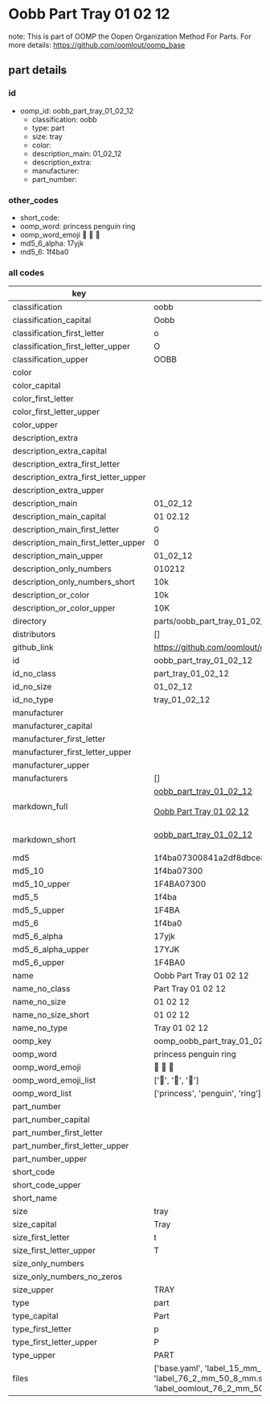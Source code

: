 # Oobb Part Tray 01 02 12  

note: This is part of OOMP the Oopen Organization Method For Parts. For more details: https://github.com/oomlout/oomp_base

##  part details





### id
* oomp_id: oobb_part_tray_01_02_12
  * classification: oobb
  * type: part
  * size: tray
  * color: 
  * description_main: 01_02_12
  * description_extra: 
  * manufacturer: 
  * part_number: 

### other_codes
* short_code: 
* oomp_word: princess penguin ring
* oomp_word_emoji :princess: :penguin: :ring:
* md5_6_alpha: 17yjk
* md5_6: 1f4ba0

### all codes 
| key | value |  
| --- | --- |  
| classification | oobb |  
| classification_capital | Oobb |  
| classification_first_letter | o |  
| classification_first_letter_upper | O |  
| classification_upper | OOBB |  
| color |  |  
| color_capital |  |  
| color_first_letter |  |  
| color_first_letter_upper |  |  
| color_upper |  |  
| description_extra |  |  
| description_extra_capital |  |  
| description_extra_first_letter |  |  
| description_extra_first_letter_upper |  |  
| description_extra_upper |  |  
| description_main | 01_02_12 |  
| description_main_capital | 01 02.12 |  
| description_main_first_letter | 0 |  
| description_main_first_letter_upper | 0 |  
| description_main_upper | 01_02_12 |  
| description_only_numbers | 010212 |  
| description_only_numbers_short | 10k |  
| description_or_color | 10k |  
| description_or_color_upper | 10K |  
| directory | parts/oobb_part_tray_01_02_12 |  
| distributors | [] |  
| github_link | https://github.com/oomlout/oomlout_oomp_part_src/tree/main/parts/oobb_part_tray_01_02_12/working |  
| id | oobb_part_tray_01_02_12 |  
| id_no_class | part_tray_01_02_12 |  
| id_no_size | 01_02_12 |  
| id_no_type | tray_01_02_12 |  
| manufacturer |  |  
| manufacturer_capital |  |  
| manufacturer_first_letter |  |  
| manufacturer_first_letter_upper |  |  
| manufacturer_upper |  |  
| manufacturers | [] |  
| markdown_full | [oobb_part_tray_01_02_12](https://github.com/oomlout/oomlout_oomp_part_src/tree/main/parts/oobb_part_tray_01_02_12/working)<br>[](https://github.com/oomlout/oomlout_oomp_part_src/tree/main/parts/oobb_part_tray_01_02_12/working)<br>[Oobb Part Tray 01 02 12](https://github.com/oomlout/oomlout_oomp_part_src/tree/main/parts/oobb_part_tray_01_02_12/working)<br><br> |  
| markdown_short | [oobb_part_tray_01_02_12](https://github.com/oomlout/oomlout_oomp_part_src/tree/main/parts/oobb_part_tray_01_02_12/working)<br><br> |  
| md5 | 1f4ba07300841a2df8dbce89e303ec73 |  
| md5_10 | 1f4ba07300 |  
| md5_10_upper | 1F4BA07300 |  
| md5_5 | 1f4ba |  
| md5_5_upper | 1F4BA |  
| md5_6 | 1f4ba0 |  
| md5_6_alpha | 17yjk |  
| md5_6_alpha_upper | 17YJK |  
| md5_6_upper | 1F4BA0 |  
| name | Oobb Part Tray 01 02 12 |  
| name_no_class | Part Tray 01 02 12 |  
| name_no_size | 01 02 12 |  
| name_no_size_short | 01 02 12 |  
| name_no_type | Tray 01 02 12 |  
| oomp_key | oomp_oobb_part_tray_01_02_12 |  
| oomp_word | princess penguin ring |  
| oomp_word_emoji | :princess: :penguin: :ring: |  
| oomp_word_emoji_list | [':princess:', ':penguin:', ':ring:'] |  
| oomp_word_list | ['princess', 'penguin', 'ring'] |  
| part_number |  |  
| part_number_capital |  |  
| part_number_first_letter |  |  
| part_number_first_letter_upper |  |  
| part_number_upper |  |  
| short_code |  |  
| short_code_upper |  |  
| short_name |  |  
| size | tray |  
| size_capital | Tray |  
| size_first_letter | t |  
| size_first_letter_upper | T |  
| size_only_numbers |  |  
| size_only_numbers_no_zeros |  |  
| size_upper | TRAY |  
| type | part |  
| type_capital | Part |  
| type_first_letter | p |  
| type_first_letter_upper | P |  
| type_upper | PART |  
| files | ['base.yaml', 'label_15_mm_30_mm.pdf', 'label_15_mm_30_mm.svg', 'label_76_2_mm_50_8_mm.pdf', 'label_76_2_mm_50_8_mm.svg', 'label_oomlout_76_2_mm_50_8_mm.pdf', 'label_oomlout_76_2_mm_50_8_mm.svg', 'readme.md', 'working.json', 'working.yaml'] |  
